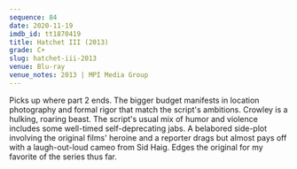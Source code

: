 ```yaml
---
sequence: 84
date: 2020-11-19
imdb_id: tt1870419
title: Hatchet III (2013)
grade: C+
slug: hatchet-iii-2013
venue: Blu-ray
venue_notes: 2013 | MPI Media Group
---
```


Picks up where <span data-imdb-id="tt1270835">part 2</span> ends. The bigger budget manifests in location photography and formal rigor that match the script's ambitions. Crowley is a hulking, roaring beast. The script's usual mix of humor and violence includes some well-timed self-deprecating jabs. A belabored side-plot involving the original films' heroine and a reporter drags but almost pays off with a laugh-out-loud cameo from Sid Haig. Edges the original for my favorite of the series thus far.